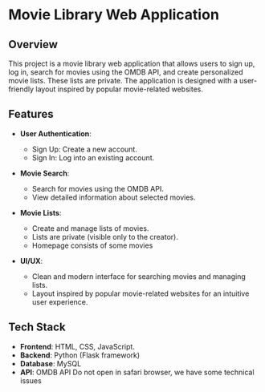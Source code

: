 # Movie Library Web Application

## Overview

This project is a movie library web application that allows users to sign up, log in, search for movies using the OMDB API, and create personalized movie lists. These lists are private. The application is designed with a user-friendly layout inspired by popular movie-related websites.

## Features

- **User Authentication**:
  - Sign Up: Create a new account.
  - Sign In: Log into an existing account.

- **Movie Search**:
  - Search for movies using the OMDB API.
  - View detailed information about selected movies.

- **Movie Lists**:
  - Create and manage lists of movies.
  - Lists are private (visible only to the creator).
  - Homepage consists of some movies

- **UI/UX**:
  - Clean and modern interface for searching movies and managing lists.
  - Layout inspired by popular movie-related websites for an intuitive user experience.

## Tech Stack

- **Frontend**: HTML, CSS, JavaScript.
- **Backend**: Python (Flask framework)
- **Database**: MySQL
- **API**: OMDB API
Do not open in safari browser, we have some technical issues
